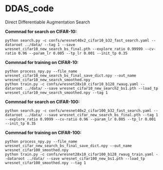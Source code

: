 # DDAS_code
Direct Differentiable Augmentation Search

**Commnad for search on CIFAR-10:**
```
python search.py -c confs/wresnet40x2_cifar10_b32_fast_search.yaml --dataroot ../data/ --tag 1 --save wresnet_cifar10_new_search_bs_final.pth --explore_ratio 0.99999 --cv-ratio 0.96 --param_lr 0.005 --tp_lr 0.001 --init_tp 0.35
```
**Commnad for training on CIFAR-10:**
```
python process_npy.py --file_name wresnet_cifar10_new_search_bs_final_save_dict.npy --out_name wresnet_cifar10_new_search_smoothed.npy
python train.py -c confs/wresnet28x10_cifar10_b128_rwaug.yaml --dataroot ../data/ --save wresnet_cifar10_new_search2_bs1.pth --load_tp wresnet_cifar10_new_search_smoothed.npy --tag 1
```
**Commnad for search on CIFAR-100:**
```
python search.py -c confs/wresnet40x2_cifar100_b32_fast_search.yaml --dataroot ../data/ --save wresnet_cifar_new_search_bs_final.pth --tag 1 --explore_ratio 0.9999 --cv-ratio 0.96 --param_lr 0.005 --tp_lr 0.001 --init_tp 0.35
```
**Commnad for training on CIFAR-100:**
```
python process_npy.py --file_name wresnet_cifar_new_search_bs_final_save_dict.npy --out_name wresnet_cifar100_smoothed.npy
python train.py -c confs/wresnet28x10_cifar100_b128_rwaug_train.yaml --dataroot ../data/ --save wresnet_cifar100_new_bs1.pth --load_tp wresnet_cifar100_smoothed.npy --tag 1
```

